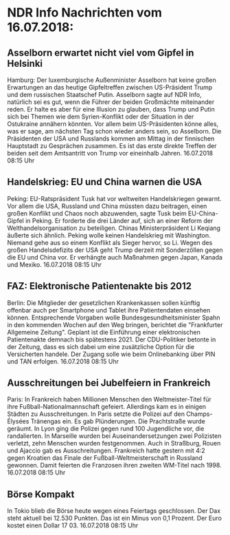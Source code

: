 # NDR Info Nachrichten vom 16.07.2018:


## Asselborn erwartet nicht viel vom Gipfel in Helsinki
Hamburg: Der luxemburgische Außenminister Asselborn hat keine großen Erwartungen an das heutige Gipfeltreffen zwischen US-Präsident Trump und dem russischen Staatschef Putin. Asselborn sagte auf NDR Info, natürlich sei es gut, wenn die Führer der beiden Großmächte miteinander reden. Er halte es aber für eine Illusion zu glauben, dass Trump und Putin sich bei Themen wie dem Syrien-Konflikt oder der Situation in der Ostukraine annähern könnten. Vor allem beim US-Präsidenten könne alles, was er sage, am nächsten Tag schon wieder anders sein, so Asselborn. Die Präsidenten der USA und Russlands kommen am Mittag in der finnischen Hauptstadt zu Gesprächen zusammen. Es ist das erste direkte Treffen der beiden seit dem Amtsantritt von Trump vor eineinhalb Jahren. 16.07.2018 08:15 Uhr 

## Handelskrieg: EU und China warnen die USA
Peking:		EU-Ratspräsident Tusk hat vor weltweiten Handelskriegen gewarnt. Vor allem die USA, Russland und China müssten dazu beitragen, einen großen Konflikt und Chaos noch abzuwenden, sagte Tusk beim EU-China-Gipfel in Peking. Er forderte die drei Länder auf, sich an einer Reform der Welthandelsorganisation zu beteiligen. Chinas Ministerpräsident Li Keqiang äußerte sich ähnlich. Peking wolle keinen Handelskrieg mit Washington. Niemand gehe aus so einem Konflikt als Sieger hervor, so Li. Wegen des großen Handelsdefizits der USA geht Trump derzeit mit Sonderzöllen gegen die EU und China vor. Er verhängte auch Maßnahmen gegen Japan, Kanada und Mexiko. 16.07.2018 08:15 Uhr 

## FAZ: Elektronische Patientenakte bis 2012
Berlin: Die Mitglieder der gesetzlichen Krankenkassen sollen künftig offenbar auch per Smartphone und Tablet ihre Patientendaten einsehen können. Entsprechende Vorgaben wolle Bundesgesundheitsminister Spahn in den kommenden Wochen auf den Weg bringen, berichtet die "Frankfurter Allgemeine Zeitung". Geplant ist die Einführung einer elektronischen Patientenakte demnach bis spätestens 2021. Der CDU-Politiker betonte in der Zeitung, dass es sich dabei um eine zusätzliche Option für die Versicherten handele. Der Zugang solle wie beim Onlinebanking über PIN und TAN erfolgen. 16.07.2018 08:15 Uhr 

## Ausschreitungen bei Jubelfeiern in Frankreich
Paris: In Frankreich haben Millionen Menschen den Weltmeister-Titel für ihre Fußball-Nationalmannschaft gefeiert. Allerdings kam es in einigen Städten zu Ausschreitungen. In Paris setzte die Polizei auf den Champs-Élysées Tränengas ein. Es gab Plünderungen. Die Prachtstraße wurde geräumt. In Lyon ging die Polizei gegen rund 100 Jugendliche vor, die randalierten. In Marseille wurden bei Auseinandersetzungen zwei Polizisten verletzt, zehn Menschen wurden festgenommen. Auch in Straßburg, Rouen und Ajaccio gab es Ausschreitungen. Frankreich hatte gestern mit 4:2 gegen Kroatien das Finale der Fußball-Weltmeisterschaft in Russland gewonnen. Damit feierten die Franzosen ihren zweiten WM-Titel nach 1998. 16.07.2018 08:15 Uhr 

## Börse Kompakt
In Tokio blieb die Börse heute wegen eines Feiertags geschlossen. Der Dax steht aktuell bei 12.530 Punkten. Das ist ein Minus von 0,1 Prozent. Der Euro kostet einen Dollar 17 03. 16.07.2018 08:15 Uhr 
